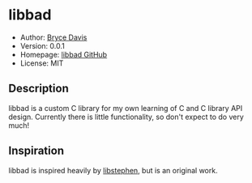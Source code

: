 # libbad

- Author: [Bryce Davis](http://bryceadavis.com)
- Version: 0.0.1
- Homepage: [libbad GitHub](https://github.com/mahimahi42/libbad)
- License: MIT

## Description

libbad is a custom C library for my own learning of C and C library API design. Currently there is little functionality, so don't expect to do very much!

## Inspiration

libbad is inspired heavily by [libstephen](https://github.com/brenns10/libstephen), but is an original work.
